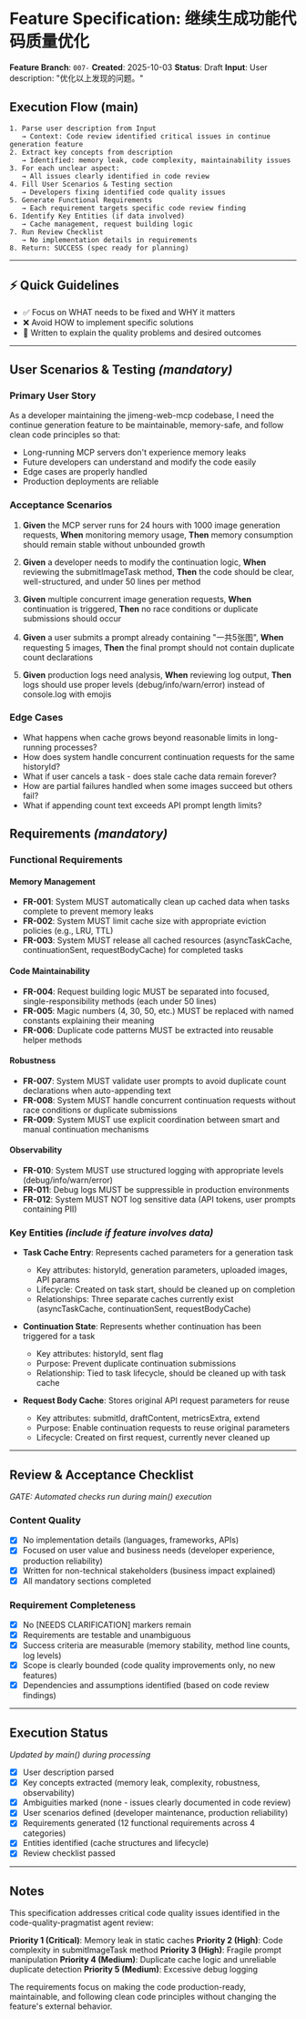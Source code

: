 # Feature Specification: 继续生成功能代码质量优化

**Feature Branch**: `007-`
**Created**: 2025-10-03
**Status**: Draft
**Input**: User description: "优化以上发现的问题。"

## Execution Flow (main)
```
1. Parse user description from Input
   → Context: Code review identified critical issues in continue generation feature
2. Extract key concepts from description
   → Identified: memory leak, code complexity, maintainability issues
3. For each unclear aspect:
   → All issues clearly identified in code review
4. Fill User Scenarios & Testing section
   → Developers fixing identified code quality issues
5. Generate Functional Requirements
   → Each requirement targets specific code review finding
6. Identify Key Entities (if data involved)
   → Cache management, request building logic
7. Run Review Checklist
   → No implementation details in requirements
8. Return: SUCCESS (spec ready for planning)
```

---

## ⚡ Quick Guidelines
- ✅ Focus on WHAT needs to be fixed and WHY it matters
- ❌ Avoid HOW to implement specific solutions
- 👥 Written to explain the quality problems and desired outcomes

---

## User Scenarios & Testing *(mandatory)*

### Primary User Story
As a developer maintaining the jimeng-web-mcp codebase, I need the continue generation feature to be maintainable, memory-safe, and follow clean code principles so that:
- Long-running MCP servers don't experience memory leaks
- Future developers can understand and modify the code easily
- Edge cases are properly handled
- Production deployments are reliable

### Acceptance Scenarios

1. **Given** the MCP server runs for 24 hours with 1000 image generation requests, **When** monitoring memory usage, **Then** memory consumption should remain stable without unbounded growth

2. **Given** a developer needs to modify the continuation logic, **When** reviewing the submitImageTask method, **Then** the code should be clear, well-structured, and under 50 lines per method

3. **Given** multiple concurrent image generation requests, **When** continuation is triggered, **Then** no race conditions or duplicate submissions should occur

4. **Given** a user submits a prompt already containing "一共5张图", **When** requesting 5 images, **Then** the final prompt should not contain duplicate count declarations

5. **Given** production logs need analysis, **When** reviewing log output, **Then** logs should use proper levels (debug/info/warn/error) instead of console.log with emojis

### Edge Cases
- What happens when cache grows beyond reasonable limits in long-running processes?
- How does system handle concurrent continuation requests for the same historyId?
- What if user cancels a task - does stale cache data remain forever?
- How are partial failures handled when some images succeed but others fail?
- What if appending count text exceeds API prompt length limits?

## Requirements *(mandatory)*

### Functional Requirements

#### Memory Management
- **FR-001**: System MUST automatically clean up cached data when tasks complete to prevent memory leaks
- **FR-002**: System MUST limit cache size with appropriate eviction policies (e.g., LRU, TTL)
- **FR-003**: System MUST release all cached resources (asyncTaskCache, continuationSent, requestBodyCache) for completed tasks

#### Code Maintainability
- **FR-004**: Request building logic MUST be separated into focused, single-responsibility methods (each under 50 lines)
- **FR-005**: Magic numbers (4, 30, 50, etc.) MUST be replaced with named constants explaining their meaning
- **FR-006**: Duplicate code patterns MUST be extracted into reusable helper methods

#### Robustness
- **FR-007**: System MUST validate user prompts to avoid duplicate count declarations when auto-appending text
- **FR-008**: System MUST handle concurrent continuation requests without race conditions or duplicate submissions
- **FR-009**: System MUST use explicit coordination between smart and manual continuation mechanisms

#### Observability
- **FR-010**: System MUST use structured logging with appropriate levels (debug/info/warn/error)
- **FR-011**: Debug logs MUST be suppressible in production environments
- **FR-012**: System MUST NOT log sensitive data (API tokens, user prompts containing PII)

### Key Entities *(include if feature involves data)*

- **Task Cache Entry**: Represents cached parameters for a generation task
  - Key attributes: historyId, generation parameters, uploaded images, API params
  - Lifecycle: Created on task start, should be cleaned up on completion
  - Relationships: Three separate caches currently exist (asyncTaskCache, continuationSent, requestBodyCache)

- **Continuation State**: Represents whether continuation has been triggered for a task
  - Key attributes: historyId, sent flag
  - Purpose: Prevent duplicate continuation submissions
  - Relationship: Tied to task lifecycle, should be cleaned up with task cache

- **Request Body Cache**: Stores original API request parameters for reuse
  - Key attributes: submitId, draftContent, metricsExtra, extend
  - Purpose: Enable continuation requests to reuse original parameters
  - Lifecycle: Created on first request, currently never cleaned up

---

## Review & Acceptance Checklist
*GATE: Automated checks run during main() execution*

### Content Quality
- [x] No implementation details (languages, frameworks, APIs)
- [x] Focused on user value and business needs (developer experience, production reliability)
- [x] Written for non-technical stakeholders (business impact explained)
- [x] All mandatory sections completed

### Requirement Completeness
- [x] No [NEEDS CLARIFICATION] markers remain
- [x] Requirements are testable and unambiguous
- [x] Success criteria are measurable (memory stability, method line counts, log levels)
- [x] Scope is clearly bounded (code quality improvements only, no new features)
- [x] Dependencies and assumptions identified (based on code review findings)

---

## Execution Status
*Updated by main() during processing*

- [x] User description parsed
- [x] Key concepts extracted (memory leak, complexity, robustness, observability)
- [x] Ambiguities marked (none - issues clearly documented in code review)
- [x] User scenarios defined (developer maintenance, production reliability)
- [x] Requirements generated (12 functional requirements across 4 categories)
- [x] Entities identified (cache structures and lifecycle)
- [x] Review checklist passed

---

## Notes

This specification addresses critical code quality issues identified in the code-quality-pragmatist agent review:

**Priority 1 (Critical)**: Memory leak in static caches
**Priority 2 (High)**: Code complexity in submitImageTask method
**Priority 3 (High)**: Fragile prompt manipulation
**Priority 4 (Medium)**: Duplicate cache logic and unreliable duplicate detection
**Priority 5 (Medium)**: Excessive debug logging

The requirements focus on making the code production-ready, maintainable, and following clean code principles without changing the feature's external behavior.
